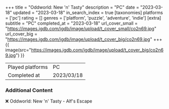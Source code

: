 +++
title = "Oddworld: New 'n' Tasty"
description = "PC"
date = "2023-03-18"
updated = "2023-03-18"
in_search_index = true
[taxonomies]
platforms = ['pc']
rating = []
genres = ['platform', 'puzzle', 'adventure', 'indie']
[extra]
subtitle = "PC"
completed_at = "2023-03-18"
url_cover_small = "https://images.igdb.com/igdb/image/upload/t_cover_small/co2n69.jpg"
url_cover_big = "https://images.igdb.com/igdb/image/upload/t_cover_big/co2n69.jpg"
+++
{{ image(src="https://images.igdb.com/igdb/image/upload/t_cover_big/co2n69.jpg") }}

|              |            |
| ------------ | ---------- |
| Played platforms    | PC |
| Completed at | 2023/03/18 |



### Additional Content


❌ Oddworld: New 'n' Tasty - Alf's Escape